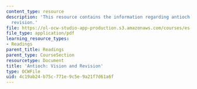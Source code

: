 ```yaml
---
content_type: resource
description: 'This resource contains the information regarding antioch: vision and
  revision.'
file: https://ol-ocw-studio-app-production.s3.amazonaws.com/courses/es-291-learning-seminar-experiments-in-education-spring-2003/4c19ab24b75c771e9c5e9a21f7d61a6f_MITES_291S03_antioch.pdf
file_type: application/pdf
learning_resource_types:
- Readings
parent_title: Readings
parent_type: CourseSection
resourcetype: Document
title: 'Antioch: Vision and Revision'
type: OCWFile
uid: 4c19ab24-b75c-771e-9c5e-9a21f7d61a6f
---
```

